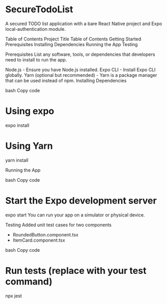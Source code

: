 # SecureTodoList

A secured TODO list application with a bare React Native project and Expo local-authentication module.

Table of Contents
Project Title
Table of Contents
Getting Started
Prerequisites
Installing Dependencies
Running the App
Testing


Prerequisites
List any software, tools, or dependencies that developers need to install to run the app.

Node.js - Ensure you have Node.js installed.
Expo CLI - Install Expo CLI globally.
Yarn (optional but recommended) - Yarn is a package manager that can be used instead of npm.
Installing Dependencies

bash
Copy code
# Using expo
expo install

# Using Yarn
yarn install

Running the App

bash
Copy code
# Start the Expo development server
expo start
You can run your app on a simulator or physical device.

Testing
Added unit test cases for two components
- RoundedButton.component.tsx
- ItemCard.component.tsx

bash
Copy code
# Run tests (replace with your test command)
npx jest